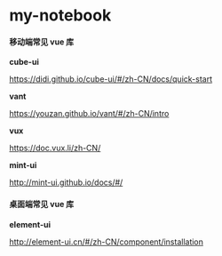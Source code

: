 # my-notebook


#### 移动端常见 vue 库

 **cube-ui** 

https://didi.github.io/cube-ui/#/zh-CN/docs/quick-start

 **vant** 

https://youzan.github.io/vant/#/zh-CN/intro

 **vux** 

https://doc.vux.li/zh-CN/

 **mint-ui** 

http://mint-ui.github.io/docs/#/

#### 桌面端常见 vue 库

 **element-ui**
 
http://element-ui.cn/#/zh-CN/component/installation